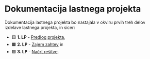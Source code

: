 # Dokumentacija lastnega projekta

Dokumentacija lastnega projekta bo nastajala v okviru prvih treh delov izdelave lastnega projekta, in sicer:

* :yellow_square: **1. LP** - [Predlog projekta](predlog-projekta),
* :orange_square: **2. LP** - [Zajem zahtev](zajem-zahtev) in
* :green_square: **3. LP** - [Načrt rešitve](nacrt).